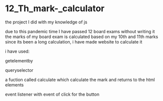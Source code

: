 # 12_Th_mark-_calculator
the project I did with my knowledge of js


due to this pandemic time I have passed 12 board exams without writing it 
the marks of my board exam is calculated based on my 10th and 11th marks
since its been a long calculation,
i have made website to calculate it 

i have used:

getelementby

queryselector

a fuction called calculate which calculate the mark and returns to the html elements

event listener with event of click for the button
